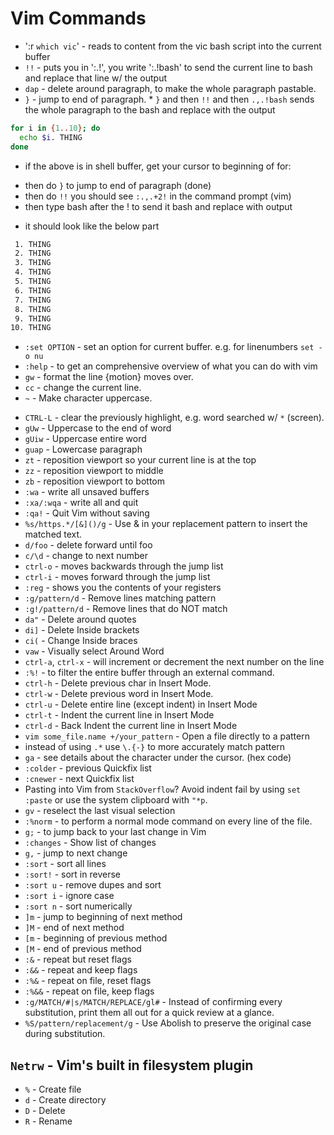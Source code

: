 # Vim Commands

* ':r `which vic`' - reads to content from the vic bash script into the current buffer
* `!!` - puts you in ':.!', you write ':.!bash' to send the current line to bash and replace that line w/ the output
* `dap` - delete around paragraph, to make the whole paragraph pastable.
* `}` - jump to end of paragraph.
      * `}` and then `!!` and then `.,.!bash` sends the whole paragraph to the bash and replace with the output
```sh
for i in {1..10}; do
  echo $i. THING
done
```
* if the above is in shell buffer, get your cursor to beginning of for:
 - then do `}` to jump to end of paragraph (done)
 - then do `!!` you should see `:.,.+2!` in the command prompt (vim)
 - then type bash after the ! to send it bash and replace with output

* it should look like the below part

```txt
 1. THING
 2. THING
 3. THING
 4. THING
 5. THING
 6. THING
 7. THING
 8. THING
 9. THING
10. THING
```

* `:set OPTION` - set an option for current buffer. e.g. for linenumbers `set -o nu`
* `:help` - to get an comprehensive overview of what you can do with vim
* `gw` - format the line {motion} moves over.
* `cc` - change the current line.
* `~` - Make character uppercase.
- `CTRL-L` - clear the previously highlight, e.g. word searched w/ `*` (screen).
- `gUw` - Uppercase to the end of word
- `gUiw` - Uppercase entire word
- `guap` - Lowercase paragraph
- `zt` - reposition viewport so your current line is at the top
- `zz` - reposition viewport to middle
- `zb` - reposition viewport to bottom
- `:wa` - write all unsaved buffers
- `:xa/:wqa` - write all and quit
- `:qa!` - Quit Vim without saving
- `%s/https.*/[&]()/g` - Use & in your replacement pattern to insert the
  matched text.
- `d/foo` - delete forward until foo
- `c/\d` - change to next number
- `ctrl-o` - moves backwards through the jump list
- `ctrl-i` - moves forward through the jump list
- `:reg` - shows you the contents of your registers
- `:g/pattern/d` - Remove lines matching pattern
- `:g!/pattern/d` - Remove lines that do NOT match
- `da"` - Delete around quotes
- `di]` - Delete Inside brackets
- `ci(` - Change Inside braces
- `vaw` - Visually select Around Word
- `ctrl-a`, `ctrl-x` - will increment or decrement the next number on
  the line
- `:%!` - to filter the entire buffer through an external command.
- `ctrl-h` - Delete previous char in Insert Mode.
- `ctrl-w` - Delete previous word in Insert Mode. 
- `ctrl-u` - Delete entire line (except indent) in Insert Mode
- `ctrl-t` - Indent the current line in Insert Mode
- `ctrl-d` - Back Indent the current line in Insert Mode
- `vim some_file.name +/your_pattern` - Open a file directly to a
  pattern
- instead of using `.*` use `\.{-}` to more accurately match pattern 
- `ga` - see details about the character under the cursor. (hex code)
- `:colder` - previous Quickfix list
- `:cnewer` - next Quickfix list
- Pasting into Vim from `StackOverflow`? Avoid indent fail by using `set
  :paste` or use the system clipboard with `"*p`.
- `gv` - reselect the last visual selection
- `:%norm` - to perform a normal mode command on every line of the file.
- `g;` - to jump back to your last change in Vim
- `:changes` - Show list of changes
- `g,` - jump to next change
- `:sort` - sort all lines
- `:sort!` - sort in reverse
- `:sort u` - remove dupes and sort
- `:sort i` - ignore case
- `:sort n` - sort numerically
- `]m` - jump to beginning of next method
- `]M` - end of next method
- `[m` - beginning of previous method
- `[M` - end of previous method
- `:&` - repeat but reset flags
- `:&&` - repeat and keep flags
- `:%&` - repeat on file, reset flags
- `:%&&` - repeat on file, keep flags
- `:g/MATCH/#|s/MATCH/REPLACE/gl#` - Instead of confirming every
  substitution, print them all out for a quick review at a glance.
- `%S/pattern/replacement/g` - Use Abolish to preserve the original case
  during substitution. 

## `Netrw` - Vim's built in filesystem plugin

- `%` - Create file
- `d` - Create directory
- `D` - Delete
- `R` - Rename
